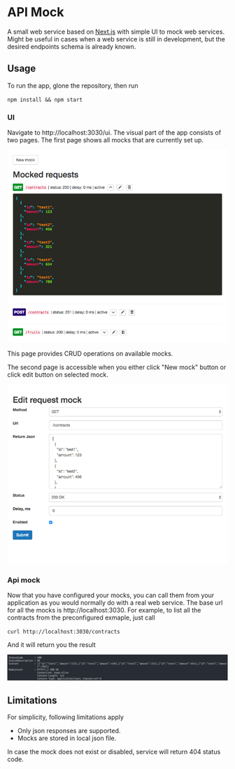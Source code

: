 # API Mock
A small web service based on [Next.js](https://nextjs.org/) with simple UI to mock web services. Might be useful in cases when a web service is still in development, but the desired endpoints schema is already known.

## Usage
To run the app, glone the repository, then run

`npm install && npm start`

### UI
Navigate to http://localhost:3030/ui.
The visual part of the app consists of two pages. The first page shows all mocks that are currently set up.

![Mocks list](images/mock-list.png)

This page provides CRUD operations on available mocks.

The second page is accessible when you either click "New mock" button or click edit button on selected mock.

![Mocks list](images/mock-setup.png)

### Api mock
Now that you have configured your mocks, you can call them from your application as you would normally do with a real web service. The base url for all the mocks is http://localhost:3030. For example, to list all the contracts from the preconfigured exmaple, just call

`curl http://localhost:3030/contracts`

And it will return you the result

![Get /contracts](images/get-contracts.png)

## Limitations
For simplicity, following limitations apply
* Only json responses are supported.
* Mocks are stored in local json file.

In case the mock does not exist or disabled, service will return 404 status code.
